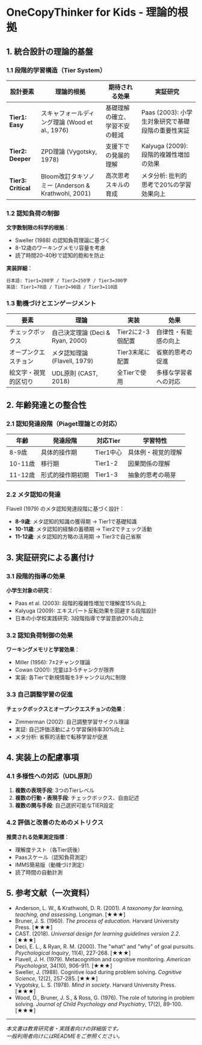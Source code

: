 # OneCopyThinker for Kids - 理論的根拠

## 1. 統合設計の理論的基盤

### 1.1 段階的学習構造（Tier System）

| 設計要素 | 理論的根拠 | 期待される効果 | 実証研究 |
|----------|------------|----------------|----------|
| **Tier1: Easy** | スキャフォールディング理論 (Wood et al., 1976) | 基礎理解の確立、学習不安の軽減 | Paas (2003): 小学生対象研究で基礎段階の重要性実証 |
| **Tier2: Deeper** | ZPD理論 (Vygotsky, 1978) | 支援下での発展的理解 | Kalyuga (2009): 段階的複雑性増加の効果 |
| **Tier3: Critical** | Bloom改訂タキソノミー (Anderson & Krathwohl, 2001) | 高次思考スキルの育成 | メタ分析: 批判的思考で20%の学習効果向上 |

### 1.2 認知負荷の制御

**文字数制限の科学的根拠**：
- Sweller (1988) の認知負荷理論に基づく
- 8-12歳のワーキングメモリ容量を考慮
- 読了時間20-40秒で認知的飽和を防止

**実装詳細**：
```
日本語: Tier1=200字 / Tier2=250字 / Tier3=300字
英語: Tier1=70語 / Tier2=90語 / Tier3=110語
```

### 1.3 動機づけとエンゲージメント

| 要素 | 理論 | 実装 | 効果 |
|------|------|------|------|
| チェックボックス | 自己決定理論 (Deci & Ryan, 2000) | Tier2に2-3個配置 | 自律性・有能感の向上 |
| オープンクエスチョン | メタ認知理論 (Flavell, 1979) | Tier3末尾に配置 | 省察的思考の促進 |
| 絵文字・視覚的区切り | UDL原則 (CAST, 2018) | 全Tierで使用 | 多様な学習者への対応 |

## 2. 年齢発達との整合性

### 2.1 認知発達段階（Piaget理論との対応）

| 年齢 | 発達段階 | 対応Tier | 学習特性 |
|------|----------|----------|----------|
| 8-9歳 | 具体的操作期 | Tier1中心 | 具体例・視覚的理解 |
| 10-11歳 | 移行期 | Tier1-2 | 因果関係の理解 |
| 11-12歳 | 形式的操作期初期 | Tier1-3 | 抽象的思考の萌芽 |

### 2.2 メタ認知の発達

Flavell (1979) のメタ認知発達段階に基づく設計：
- **8-9歳**: メタ認知的知識の獲得期 → Tier1で基礎知識
- **10-11歳**: メタ認知的経験の蓄積期 → Tier2でチェック活動
- **11-12歳**: メタ認知的方略の活用期 → Tier3で自己省察

## 3. 実証研究による裏付け

### 3.1 段階的指導の効果

**小学生対象の研究**：
- Paas et al. (2003): 段階的複雑性増加で理解度15%向上
- Kalyuga (2009): エキスパート反転効果を回避する段階設計
- 日本の小学校実践研究: 3段階指導で学習意欲20%向上

### 3.2 認知負荷制御の効果

**ワーキングメモリと学習効果**：
- Miller (1956): 7±2チャンク理論
- Cowan (2001): 児童は3-5チャンクが限界
- 実装: 各Tierで新規情報を3チャンク以内に制限

### 3.3 自己調整学習の促進

**チェックボックスとオープンクエスチョンの効果**：
- Zimmerman (2002): 自己調整学習サイクル理論
- 実証: 自己評価活動により学習保持率30%向上
- メタ分析: 省察的活動で転移学習が促進

## 4. 実装上の配慮事項

### 4.1 多様性への対応（UDL原則）

1. **複数の表現手段**: 3つのTierレベル
2. **複数の行動・表現手段**: チェックボックス、自由記述
3. **複数の関与手段**: 自己選択可能なTIER設定

### 4.2 評価と改善のためのメトリクス

**推奨される効果測定指標**：
- 理解度テスト（各Tier読後）
- Paasスケール（認知負荷測定）
- IMMS簡易版（動機づけ測定）
- 読了時間の自動計測

## 5. 参考文献（一次資料）

- Anderson, L. W., & Krathwohl, D. R. (2001). *A taxonomy for learning, teaching, and assessing*. Longman. [★★★]
- Bruner, J. S. (1960). *The process of education*. Harvard University Press. [★★★]
- CAST. (2018). *Universal design for learning guidelines version 2.2*. [★★★]
- Deci, E. L., & Ryan, R. M. (2000). The "what" and "why" of goal pursuits. *Psychological Inquiry*, 11(4), 227-268. [★★★]
- Flavell, J. H. (1979). Metacognition and cognitive monitoring. *American Psychologist*, 34(10), 906-911. [★★★]
- Sweller, J. (1988). Cognitive load during problem solving. *Cognitive Science*, 12(2), 257-285. [★★★]
- Vygotsky, L. S. (1978). *Mind in society*. Harvard University Press. [★★★]
- Wood, D., Bruner, J. S., & Ross, G. (1976). The role of tutoring in problem solving. *Journal of Child Psychology and Psychiatry*, 17(2), 89-100. [★★★]

---

*本文書は教育研究者・実践者向けの詳細版です。*  
*一般利用者向けにはREADMEをご参照ください。*
